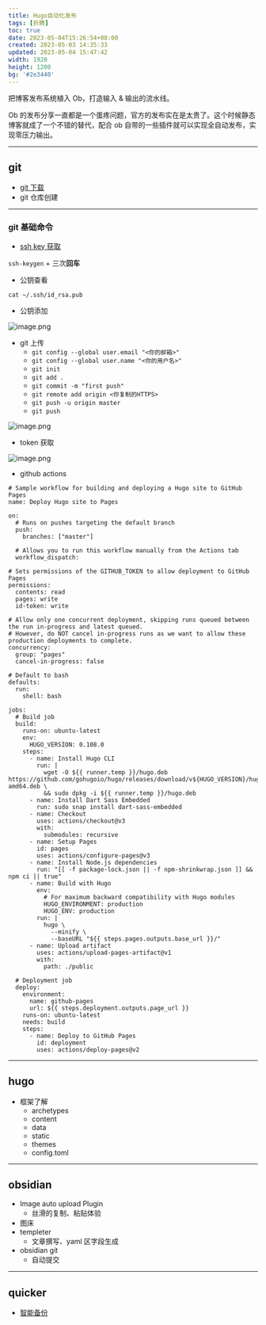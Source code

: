 ```yaml
---
title: Hugo自动化发布
tags: [折腾]
toc: true
date: 2023-05-04T15:26:54+08:00
created: 2023-05-03 14:35:33
updated: 2023-05-04 15:47:42
width: 1920
height: 1200
bg: '#2e3440'
---
```


把博客发布系统植入 Ob，打造输入 & 输出的流水线。

<!--more-->

Ob 的发布分享一直都是一个蛋疼问题，官方的发布实在是太贵了。这个时候静态博客就成了一个不错的替代，配合 ob 自带的一些插件就可以实现全自动发布，实现零压力输出。

---

## git
- [git 下载](https://git-scm.com/)
- git 仓库创建
---

### git 基础命令
- [ssh key 获取](https://getquicker.net/Sharedaction?code=d49471e9-8176-4f5a-d1c3-08d8423ccd55)

`ssh-keygen` + 三次**回车**
- 公钥查看

`cat ~/.ssh/id_rsa.pub`
- 公钥添加

![image.png](https://s1.vika.cn/space/2023/05/02/e8e568e5f63440c5a1f428ebd78c2371)

- git 上传
	- `git config --global user.email "<你的邮箱>"`
	- `git config --global user.name "<你的用户名>"`
	- `git init`
	- `git add .`
	- `git commit -m "first push"`
	- `git remote add origin <你复制的HTTPS>`
	- `git push -u origin master`
	- `git push`

![image.png](https://s1.vika.cn/space/2023/05/02/1ed1d5cbb34344f4838c03ee5935d31d)

- token 获取

![image.png](https://s1.vika.cn/space/2023/05/02/965656c721f34261a9926286f7c2f4a2)

- github actions

```
# Sample workflow for building and deploying a Hugo site to GitHub Pages
name: Deploy Hugo site to Pages

on:
  # Runs on pushes targeting the default branch
  push:
    branches: ["master"]

  # Allows you to run this workflow manually from the Actions tab
  workflow_dispatch:

# Sets permissions of the GITHUB_TOKEN to allow deployment to GitHub Pages
permissions:
  contents: read
  pages: write
  id-token: write

# Allow only one concurrent deployment, skipping runs queued between the run in-progress and latest queued.
# However, do NOT cancel in-progress runs as we want to allow these production deployments to complete.
concurrency:
  group: "pages"
  cancel-in-progress: false

# Default to bash
defaults:
  run:
    shell: bash

jobs:
  # Build job
  build:
    runs-on: ubuntu-latest
    env:
      HUGO_VERSION: 0.108.0
    steps:
      - name: Install Hugo CLI
        run: |
          wget -O ${{ runner.temp }}/hugo.deb https://github.com/gohugoio/hugo/releases/download/v${HUGO_VERSION}/hugo_extended_${HUGO_VERSION}_linux-amd64.deb \
          && sudo dpkg -i ${{ runner.temp }}/hugo.deb
      - name: Install Dart Sass Embedded
        run: sudo snap install dart-sass-embedded
      - name: Checkout
        uses: actions/checkout@v3
        with:
          submodules: recursive
      - name: Setup Pages
        id: pages
        uses: actions/configure-pages@v3
      - name: Install Node.js dependencies
        run: "[[ -f package-lock.json || -f npm-shrinkwrap.json ]] && npm ci || true"
      - name: Build with Hugo
        env:
          # For maximum backward compatibility with Hugo modules
          HUGO_ENVIRONMENT: production
          HUGO_ENV: production
        run: |
          hugo \
            --minify \
            --baseURL "${{ steps.pages.outputs.base_url }}/"
      - name: Upload artifact
        uses: actions/upload-pages-artifact@v1
        with:
          path: ./public

  # Deployment job
  deploy:
    environment:
      name: github-pages
      url: ${{ steps.deployment.outputs.page_url }}
    runs-on: ubuntu-latest
    needs: build
    steps:
      - name: Deploy to GitHub Pages
        id: deployment
        uses: actions/deploy-pages@v2
```

---

## hugo
- 框架了解
	- archetypes
	- content
	- data
	- static
	- themes
	- config.toml

---

## obsidian
- Image auto upload Plugin
	- 丝滑的复制、粘贴体验
- 图床
- templeter
	- 文章撰写、yaml 区字段生成
- obsidian git
	- 自动提交
---

## quicker
- [智能备份](https://getquicker.net/Sharedaction?code=8dfe1e68-33f0-4329-14ae-08da4a84097c)
